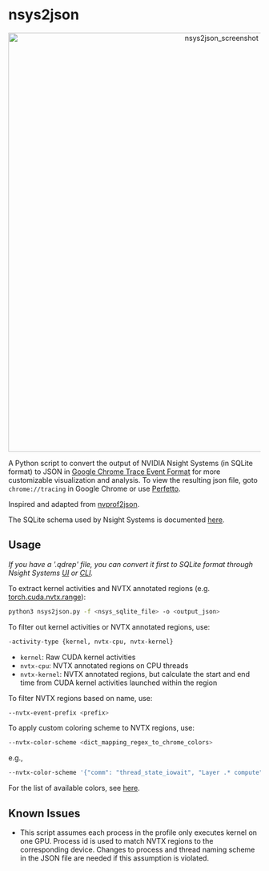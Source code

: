 # nsys2json

<p align="center"><img width="836" alt="nsys2json_screenshot" src="https://user-images.githubusercontent.com/22335566/206858627-e8d1e92d-d096-493a-9c94-3da2d8a79734.png"></p>


A Python script to convert the output of NVIDIA Nsight Systems (in SQLite format) to JSON in [Google Chrome Trace Event Format](https://docs.google.com/document/d/1CvAClvFfyA5R-PhYUmn5OOQtYMH4h6I0nSsKchNAySU/preview#) for more customizable visualization and analysis. To view the resulting json file, goto ```chrome://tracing``` in Google Chrome or use [Perfetto](https://ui.perfetto.dev/).

Inspired and adapted from [nvprof2json](https://github.com/ezyang/nvprof2json).

The SQLite schema used by Nsight Systems is documented [here](https://docs.nvidia.com/nsight-systems/UserGuide/index.html#exporter-sqlite-schema).

## Usage
*If you have a '.qdrep' file, you can convert it first to SQLite format through Nsight Systems [UI](https://developer.nvidia.com/nsight-systems/get-started) or [CLI](https://docs.nvidia.com/nsight-systems/UserGuide/index.html#cli-export-command-switch-options).*

To extract kernel activities and NVTX annotated regions (e.g. [torch.cuda.nvtx.range](https://pytorch.org/docs/stable/generated/torch.cuda.nvtx.range_push.html)):
```bash
python3 nsys2json.py -f <nsys_sqlite_file> -o <output_json>
```

To filter out kernel activities or NVTX annotated regions, use:
```bash
-activity-type {kernel, nvtx-cpu, nvtx-kernel}
```
* `kernel`: Raw CUDA kernel activities
* `nvtx-cpu`: NVTX annotated regions on CPU threads
* `nvtx-kernel`: NVTX annotated regions, but calculate the start and end time from CUDA kernel activities launched within the region

To filter NVTX regions based on name, use:
```bash
--nvtx-event-prefix <prefix>
```

To apply custom coloring scheme to NVTX regions, use:
```bash
--nvtx-color-scheme <dict_mapping_regex_to_chrome_colors>
```
e.g.,
```bash
--nvtx-color-scheme '{"comm": "thread_state_iowait", "Layer .* compute": "thread_state_running"}
```
For the list of available colors, see [here](https://chromium.googlesource.com/external/trace-viewer/+/bf55211014397cf0ebcd9e7090de1c4f84fc3ac0/tracing/tracing/ui/base/color_scheme.html).

## Known Issues
* This script assumes each process in the profile only executes kernel on one GPU. Process id is used to match NVTX regions to the corresponding device. Changes to process and thread naming scheme in the JSON file are needed if this assumption is violated.
